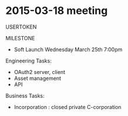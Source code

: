 # 2015-03-18 meeting
USERTOKEN

MILESTONE
- Soft Launch Wednesday March 25th 7:00pm

Engineering Tasks:
- OAuth2 server, client
- Asset management 
- API

Business Tasks:
- Incorporation : closed private C-corporation

